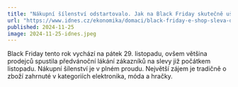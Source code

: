 ```yaml
---
title: "Nákupní šílenství odstartovalo. Jak na Black Friday skutečně ušetřit - iDNES.cz"
url: "https://www.idnes.cz/ekonomika/domaci/black-friday-e-shop-sleva-darek-vanoce-obchodnik.A241124_180215_ekonomika_vals"
published: 2024-11-25
image: 2024-11-25-idnes.jpeg
---
```


Black Friday tento rok vychází na pátek 29. listopadu, ovšem většina prodejců spustila předvánoční lákání zákazníků na slevy již počátkem listopadu. Nákupní šílenství je v plném proudu. Největší zájem je tradičně o zboží zahrnuté v kategoriích elektronika, móda a hračky.
